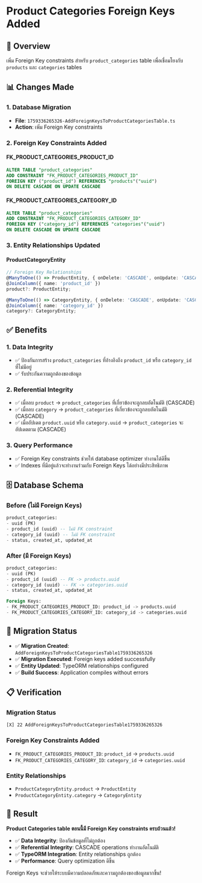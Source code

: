 # Product Categories Foreign Keys Added

## 🎯 Overview

เพิ่ม Foreign Key constraints สำหรับ `product_categories` table เพื่อเชื่อมโยงกับ `products` และ `categories` tables

## 📊 Changes Made

### 1. Database Migration
- **File**: `1759336265326-AddForeignKeysToProductCategoriesTable.ts`
- **Action**: เพิ่ม Foreign Key constraints

### 2. Foreign Key Constraints Added

#### FK_PRODUCT_CATEGORIES_PRODUCT_ID
```sql
ALTER TABLE "product_categories" 
ADD CONSTRAINT "FK_PRODUCT_CATEGORIES_PRODUCT_ID" 
FOREIGN KEY ("product_id") REFERENCES "products"("uuid") 
ON DELETE CASCADE ON UPDATE CASCADE
```

#### FK_PRODUCT_CATEGORIES_CATEGORY_ID
```sql
ALTER TABLE "product_categories" 
ADD CONSTRAINT "FK_PRODUCT_CATEGORIES_CATEGORY_ID" 
FOREIGN KEY ("category_id") REFERENCES "categories"("uuid") 
ON DELETE CASCADE ON UPDATE CASCADE
```

### 3. Entity Relationships Updated

#### ProductCategoryEntity
```typescript
// Foreign Key Relationships
@ManyToOne(() => ProductEntity, { onDelete: 'CASCADE', onUpdate: 'CASCADE' })
@JoinColumn({ name: 'product_id' })
product?: ProductEntity;

@ManyToOne(() => CategoryEntity, { onDelete: 'CASCADE', onUpdate: 'CASCADE' })
@JoinColumn({ name: 'category_id' })
category?: CategoryEntity;
```

## ✅ Benefits

### 1. Data Integrity
- ✅ ป้องกันการสร้าง `product_categories` ที่อ้างอิงถึง `product_id` หรือ `category_id` ที่ไม่มีอยู่
- ✅ รับประกันความถูกต้องของข้อมูล

### 2. Referential Integrity
- ✅ เมื่อลบ `product` → `product_categories` ที่เกี่ยวข้องจะถูกลบอัตโนมัติ (CASCADE)
- ✅ เมื่อลบ `category` → `product_categories` ที่เกี่ยวข้องจะถูกลบอัตโนมัติ (CASCADE)
- ✅ เมื่ออัปเดต `product.uuid` หรือ `category.uuid` → `product_categories` จะอัปเดตตาม (CASCADE)

### 3. Query Performance
- ✅ Foreign Key constraints ช่วยให้ database optimizer ทำงานได้ดีขึ้น
- ✅ Indexes ที่มีอยู่แล้วจะทำงานร่วมกับ Foreign Keys ได้อย่างมีประสิทธิภาพ

## 🗄️ Database Schema

### Before (ไม่มี Foreign Keys)
```sql
product_categories:
- uuid (PK)
- product_id (uuid) -- ไม่มี FK constraint
- category_id (uuid) -- ไม่มี FK constraint
- status, created_at, updated_at
```

### After (มี Foreign Keys)
```sql
product_categories:
- uuid (PK)
- product_id (uuid) -- FK -> products.uuid
- category_id (uuid) -- FK -> categories.uuid
- status, created_at, updated_at

Foreign Keys:
- FK_PRODUCT_CATEGORIES_PRODUCT_ID: product_id -> products.uuid
- FK_PRODUCT_CATEGORIES_CATEGORY_ID: category_id -> categories.uuid
```

## 🚀 Migration Status

- ✅ **Migration Created**: `AddForeignKeysToProductCategoriesTable1759336265326`
- ✅ **Migration Executed**: Foreign keys added successfully
- ✅ **Entity Updated**: TypeORM relationships configured
- ✅ **Build Success**: Application compiles without errors

## 📋 Verification

### Migration Status
```bash
[X] 22 AddForeignKeysToProductCategoriesTable1759336265326
```

### Foreign Key Constraints Added
- `FK_PRODUCT_CATEGORIES_PRODUCT_ID`: `product_id` → `products.uuid`
- `FK_PRODUCT_CATEGORIES_CATEGORY_ID`: `category_id` → `categories.uuid`

### Entity Relationships
- `ProductCategoryEntity.product` → `ProductEntity`
- `ProductCategoryEntity.category` → `CategoryEntity`

## 🎉 Result

**Product Categories table ตอนนี้มี Foreign Key constraints ครบถ้วนแล้ว!**

- ✅ **Data Integrity**: ป้องกันข้อมูลที่ไม่ถูกต้อง
- ✅ **Referential Integrity**: CASCADE operations ทำงานอัตโนมัติ
- ✅ **TypeORM Integration**: Entity relationships ถูกต้อง
- ✅ **Performance**: Query optimization ดีขึ้น

Foreign Keys จะช่วยให้ระบบมีความปลอดภัยและความถูกต้องของข้อมูลมากขึ้น!
